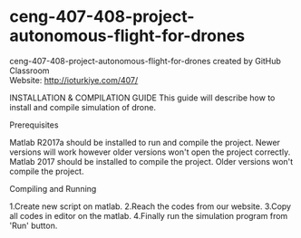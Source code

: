 # ceng-407-408-project-autonomous-flight-for-drones
ceng-407-408-project-autonomous-flight-for-drones created by GitHub Classroom  
Website: http://ioturkiye.com/407/



INSTALLATION & COMPILATION GUIDE
This guide will describe how to install and compile simulation of drone.  

Prerequisites   

Matlab R2017a should be installed to run and compile the project. Newer versions will work however older versions won't open the project correctly.
Matlab 2017 should be installed to compile the project. Older versions won't compile the project. 

Compiling and Running  

1.Create new script on matlab.
2.Reach the codes from our website.
3.Copy all codes in editor on the matlab.
4.Finally run the simulation program from 'Run' button.


